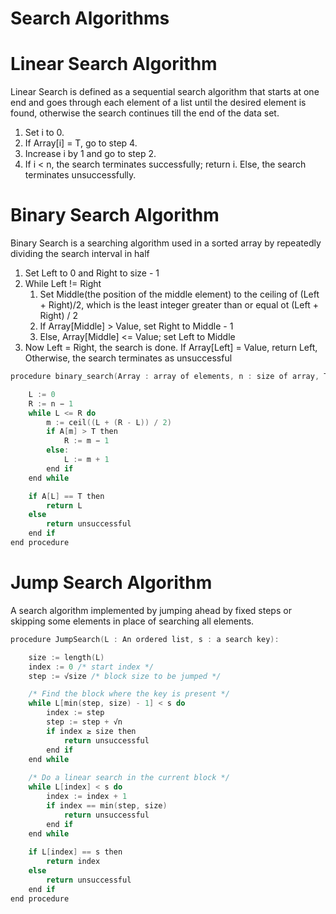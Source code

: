 # Search Algorithms

# Linear Search Algorithm
Linear Search is defined as a sequential search algorithm that starts at one end and goes through each element of a list until the desired element is found, otherwise the search continues till the end of the data set.

1. Set i to 0.
2. If Array[i] = T, go to step 4.
3. Increase i by 1 and go to step 2.
4. If i < n, the search terminates successfully; return i. Else, the search terminates unsuccessfully.

# Binary Search Algorithm
Binary Search is a searching algorithm used in a sorted array by repeatedly dividing the search interval in half

1. Set Left to 0 and Right to size - 1
2. While Left != Right
	1. Set Middle(the position of the middle element) to the ceiling of
	   (Left + Right)/2, which is the least integer greater than or equal
	   ot (Left + Right) / 2
	2. If Array[Middle] > Value, set Right to Middle - 1
	3. Else, Array[Middle] <= Value; set Left to Middle
3. Now Left = Right, the search is done. If Array[Left] = Value, return Left,
   Otherwise, the search terminates as unsuccessful

``` c
procedure binary_search(Array : array of elements, n : size of array, T : value to search):

	L := 0
	R := n − 1
	while L <= R do
		m := ceil((L + (R - L)) / 2)
		if A[m] > T then
			R := m − 1
		else:
			L := m + 1
		end if
	end while

	if A[L] == T then
		return L
	else
		return unsuccessful
	end if
end procedure
```

# Jump Search Algorithm
A search algorithm implemented by jumping ahead by fixed steps or skipping some elements in place of searching all elements.

``` c
procedure JumpSearch(L : An ordered list, s : a search key):

	size := length(L)
	index := 0 /* start index */
	step := √size /* block size to be jumped */

	/* Find the block where the key is present */
	while L[min(step, size) - 1] < s do
		index := step
		step := step + √n
		if index ≥ size then
			return unsuccessful
		end if
	end while
	
	/* Do a linear search in the current block */
	while L[index] < s do
		index := index + 1
		if index == min(step, size)
			return unsuccessful
		end if
	end while
	
	if L[index] == s then
		return index
	else
		return unsuccessful
	end if
end procedure
```